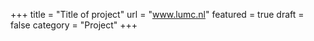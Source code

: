 +++
title = "Title of project"
url = "www.lumc.nl"
featured = true
draft = false
category = "Project" 
+++

